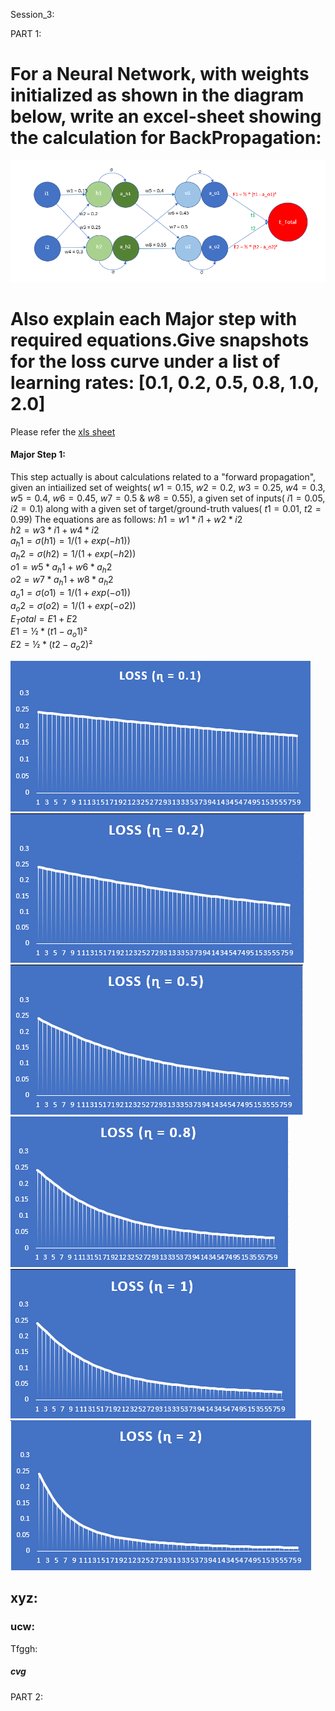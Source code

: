 Session_3:

PART 1:

# For a Neural Network, with weights initialized as shown in the diagram below, write an excel-sheet showing the calculation for BackPropagation:
![alt text](https://github.com/ojhajayant/EVA8/blob/main/session_3/Neural_Network_diagram.png "Logo Title Text 1")
# Also explain each Major step with required equations.Give snapshots for the loss curve under a list of learning rates: [0.1, 0.2, 0.5, 0.8, 1.0, 2.0] 

Please refer the [xls sheet](https://github.com/ojhajayant/EVA8/blob/main/session_2.5/EVA8_session_2_5_final_Jayant_Ojha.ipynb) 

#### Major Step 1:

This step actually is about calculations related to a "forward propagation", given an intiailized set of weights( $w1=0.15$, $w2=0.2$, $w3=0.25$, $w4=0.3$, $w5=0.4$, $w6=0.45$, $w7=0.5$ & $w8=0.55$), a given set of inputs( $i1=0.05$, $i2=0.1$) along with a given set of target/ground-truth values( $t1=0.01$, $t2=0.99$)
The equations are as follows:
$h1 = w1*i1 + w2*i2$	
$h2 = w3*i1 + w4*i2$	
$a_h1 = σ(h1) = 1/(1 + exp(-h1))$		
$a_h2 = σ(h2) = 1/(1 + exp(-h2))$		
$o1=w5*a_h1 + w6*a_h2$		
$o2=w7*a_h1 + w8*a_h2$		
$a_o1=σ(o1) = 1/(1 + exp(-o1))$		
$a_o2=σ(o2) = 1/(1 + exp(-o2))$		
$E_Total=E1+E2$		
$E1=½ * (t1 - a_o1)²$		
$E2 = ½ * (t2 - a_o2)²$		


![alt text](https://github.com/ojhajayant/EVA8/blob/main/session_3/loss_curve_lr_0.1.png "Logo Title Text 1")
![alt text](https://github.com/ojhajayant/EVA8/blob/main/session_3/loss_curve_lr_0.2.png "Logo Title Text 1")
![alt text](https://github.com/ojhajayant/EVA8/blob/main/session_3/loss_curve_lr_0.5.png "Logo Title Text 1")
![alt text](https://github.com/ojhajayant/EVA8/blob/main/session_3/loss_curve_lr_0.8.png "Logo Title Text 1")
![alt text](https://github.com/ojhajayant/EVA8/blob/main/session_3/loss_curve_lr_1.0.png "Logo Title Text 1")
![alt text](https://github.com/ojhajayant/EVA8/blob/main/session_3/loss_curve_lr_2.0.png "Logo Title Text 1")


## xyz:

### ucw:
Tfggh:
 

##### cvg


PART 2:
